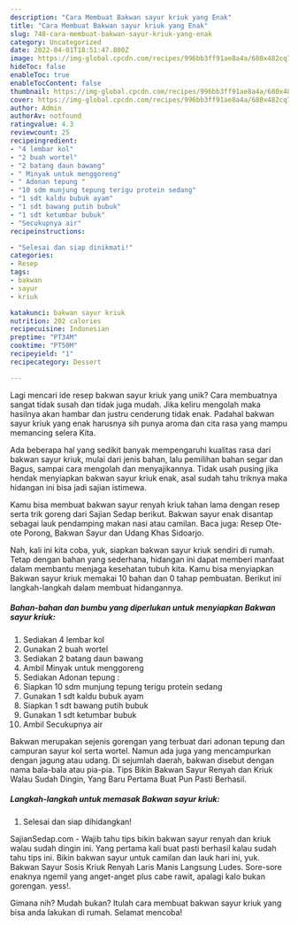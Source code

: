 ```yaml
---
description: "Cara Membuat Bakwan sayur kriuk yang Enak"
title: "Cara Membuat Bakwan sayur kriuk yang Enak"
slug: 748-cara-membuat-bakwan-sayur-kriuk-yang-enak
category: Uncategorized
date: 2022-04-01T18:51:47.800Z
image: https://img-global.cpcdn.com/recipes/996bb3ff91ae8a4a/680x482cq70/bakwan-sayur-kriuk-foto-resep-utama.jpg
hideToc: false
enableToc: true
enableTocContent: false
thumbnail: https://img-global.cpcdn.com/recipes/996bb3ff91ae8a4a/680x482cq70/bakwan-sayur-kriuk-foto-resep-utama.jpg
cover: https://img-global.cpcdn.com/recipes/996bb3ff91ae8a4a/680x482cq70/bakwan-sayur-kriuk-foto-resep-utama.jpg
author: Admin
authorAv: notfound
ratingvalue: 4.3
reviewcount: 25
recipeingredient:
- "4 lembar kol"
- "2 buah wortel"
- "2 batang daun bawang"
- " Minyak untuk menggoreng"
- " Adonan tepung "
- "10 sdm munjung tepung terigu protein sedang"
- "1 sdt kaldu bubuk ayam"
- "1 sdt bawang putih bubuk"
- "1 sdt ketumbar bubuk"
- "Secukupnya air"
recipeinstructions:

- "Selesai dan siap dinikmati!"
categories:
- Resep
tags:
- bakwan
- sayur
- kriuk

katakunci: bakwan sayur kriuk 
nutrition: 202 calories
recipecuisine: Indonesian
preptime: "PT34M"
cooktime: "PT50M"
recipeyield: "1"
recipecategory: Dessert

---
```





Lagi mencari ide resep bakwan sayur kriuk yang unik? Cara membuatnya sangat tidak susah dan tidak juga mudah. Jika keliru mengolah maka hasilnya akan hambar dan justru cenderung tidak enak. Padahal bakwan sayur kriuk yang enak harusnya sih punya aroma dan cita rasa yang mampu memancing selera Kita.





Ada beberapa hal yang sedikit banyak mempengaruhi kualitas rasa dari bakwan sayur kriuk, mulai dari jenis bahan, lalu pemilihan bahan segar dan Bagus, sampai cara mengolah dan menyajikannya. Tidak usah pusing jika hendak menyiapkan bakwan sayur kriuk enak,      asal sudah tahu triknya maka hidangan ini bisa jadi sajian istimewa.














Kamu bisa membuat bakwan sayur renyah kriuk tahan lama dengan resep serta trik goreng dari Sajian Sedap berikut. Bakwan sayur enak disantap sebagai lauk pendamping makan nasi atau camilan. Baca juga: Resep Ote-ote Porong, Bakwan Sayur dan Udang Khas Sidoarjo.






Nah, kali ini kita coba, yuk, siapkan bakwan sayur kriuk sendiri di rumah. Tetap dengan bahan yang sederhana, hidangan ini dapat memberi manfaat dalam membantu menjaga kesehatan tubuh kita. Kamu bisa menyiapkan Bakwan sayur kriuk memakai 10 bahan dan 0 tahap pembuatan. Berikut ini langkah-langkah dalam membuat hidangannya.

<!--inarticleads1-->

##### Bahan-bahan dan bumbu yang diperlukan untuk menyiapkan Bakwan sayur kriuk:

1. Sediakan 4 lembar kol
1. Gunakan 2 buah wortel
1. Sediakan 2 batang daun bawang
1. Ambil  Minyak untuk menggoreng
1. Sediakan  Adonan tepung :
1. Siapkan 10 sdm munjung tepung terigu protein sedang
1. Gunakan 1 sdt kaldu bubuk ayam
1. Siapkan 1 sdt bawang putih bubuk
1. Gunakan 1 sdt ketumbar bubuk
1. Ambil Secukupnya air


Bakwan merupakan sejenis gorengan yang terbuat dari adonan tepung dan campuran sayur kol serta wortel. Namun ada juga yang mencampurkan dengan jagung atau udang. Di sejumlah daerah, bakwan disebut dengan nama bala-bala atau pia-pia. Tips Bikin Bakwan Sayur Renyah dan Kriuk Walau Sudah Dingin, Yang Baru Pertama Buat Pun Pasti Berhasil. 

<!--inarticleads2-->

##### Langkah-langkah untuk memasak Bakwan sayur kriuk:


1. Selesai dan siap dihidangkan!

SajianSedap.com - Wajib tahu tips bikin bakwan sayur renyah dan kriuk walau sudah dingin ini. Yang pertama kali buat pasti berhasil kalau sudah tahu tips ini. Bikin bakwan sayur untuk camilan dan lauk hari ini, yuk. Bakwan Sayur Sosis Kriuk Renyah Laris Manis Langsung Ludes. Sore-sore enaknya ngemil yang anget-anget plus cabe rawit, apalagi kalo bukan gorengan. yess!. 

Gimana nih? Mudah bukan? Itulah cara membuat bakwan sayur kriuk yang bisa anda lakukan di rumah. Selamat mencoba!
